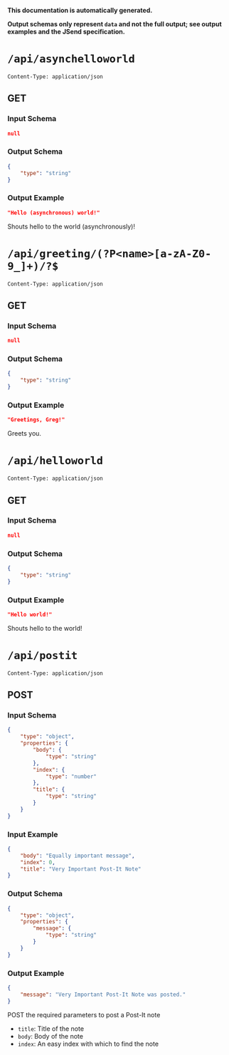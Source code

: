 **This documentation is automatically generated.**

**Output schemas only represent `data` and not the full output; see output examples and the JSend specification.**

# `/api/asynchelloworld`

    Content-Type: application/json

## GET
### Input Schema
```json
null
```

### Output Schema
```json
{
    "type": "string"
}
```

### Output Example
```json
"Hello (asynchronous) world!"
```


Shouts hello to the world (asynchronously)!





# `/api/greeting/(?P<name>[a-zA-Z0-9_]+)/?$`

    Content-Type: application/json

## GET
### Input Schema
```json
null
```

### Output Schema
```json
{
    "type": "string"
}
```

### Output Example
```json
"Greetings, Greg!"
```


Greets you.





# `/api/helloworld`

    Content-Type: application/json

## GET
### Input Schema
```json
null
```

### Output Schema
```json
{
    "type": "string"
}
```

### Output Example
```json
"Hello world!"
```


Shouts hello to the world!





# `/api/postit`

    Content-Type: application/json

## POST
### Input Schema
```json
{
    "type": "object", 
    "properties": {
        "body": {
            "type": "string"
        }, 
        "index": {
            "type": "number"
        }, 
        "title": {
            "type": "string"
        }
    }
}
```

### Input Example
```json
{
    "body": "Equally important message", 
    "index": 0, 
    "title": "Very Important Post-It Note"
}
```

### Output Schema
```json
{
    "type": "object", 
    "properties": {
        "message": {
            "type": "string"
        }
    }
}
```

### Output Example
```json
{
    "message": "Very Important Post-It Note was posted."
}
```



POST the required parameters to post a Post-It note

* `title`: Title of the note
* `body`: Body of the note
* `index`: An easy index with which to find the note


